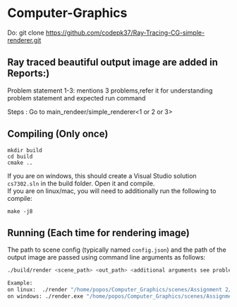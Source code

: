 # Computer-Graphics

Do:
git clone https://github.com/codepk37/Ray-Tracing-CG-simple-renderer.git

## Ray traced beautiful output image are added in Reports:)

Problem statement 1-3: mentions 3 problems,refer it for understanding problem statement and expected run command

Steps :
Go to main_rendeer/simple_renderer<1 or 2 or 3>


## Compiling (Only once)
```
mkdir build
cd build
cmake ..
```

If you are on windows, this should create a Visual Studio solution ```cs7302.sln``` in the build folder. Open it and compile. \
If you are on linux/mac, you will need to additionally run the following to compile:

```
make -j8
```

## Running (Each time for rendering image)
The path to scene config (typically named `config.json`) and the path of the output image are passed using command line arguments as follows:
```bash
./build/render <scene_path> <out_path> <additional arguments see problem statement or directly respective report>

Example:
on linux:  ./render "/home/popos/Computer_Graphics/scenes/Assignment 2/Question 1/Donuts/scene.json" "/home/popos/Computer_Graphics/test1.png" "0" 
on windows: ./render.exe "/home/popos/Computer_Graphics/scenes/Assignment 2/Question 1/Donuts/scene.json" "/home/popos/Computer_Graphics/test2.png" "0"
```
